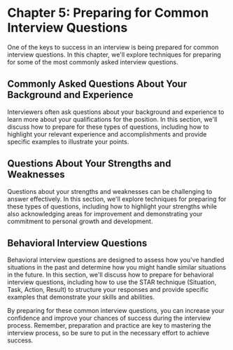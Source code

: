 Chapter 5: Preparing for Common Interview Questions
===================================================

One of the keys to success in an interview is being prepared for common interview questions. In this chapter, we'll explore techniques for preparing for some of the most commonly asked interview questions.

Commonly Asked Questions About Your Background and Experience
-------------------------------------------------------------

Interviewers often ask questions about your background and experience to learn more about your qualifications for the position. In this section, we'll discuss how to prepare for these types of questions, including how to highlight your relevant experience and accomplishments and provide specific examples to illustrate your points.

Questions About Your Strengths and Weaknesses
---------------------------------------------

Questions about your strengths and weaknesses can be challenging to answer effectively. In this section, we'll explore techniques for preparing for these types of questions, including how to highlight your strengths while also acknowledging areas for improvement and demonstrating your commitment to personal growth and development.

Behavioral Interview Questions
------------------------------

Behavioral interview questions are designed to assess how you've handled situations in the past and determine how you might handle similar situations in the future. In this section, we'll discuss how to prepare for behavioral interview questions, including how to use the STAR technique (Situation, Task, Action, Result) to structure your responses and provide specific examples that demonstrate your skills and abilities.

By preparing for these common interview questions, you can increase your confidence and improve your chances of success during the interview process. Remember, preparation and practice are key to mastering the interview process, so be sure to put in the necessary effort to achieve success.
